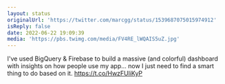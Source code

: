```yaml
---
layout: status
originalUrl: 'https://twitter.com/marcgg/status/1539687075015974912'
isReply: false
date: 2022-06-22 19:09:39
media: 'https://pbs.twimg.com/media/FV4RE_lWQAIS5uZ.jpg'
---
```


I've used BigQuery &amp; Firebase to build a massive (and colorful) dashboard with insights on how people use my app... now I just need to find a smart thing to do based on it. https://t.co/HwzFUliKyP
